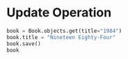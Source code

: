 # Update Operation
```python
book = Book.objects.get(title="1984")
book.title = "Nineteen Eighty-Four"
book.save()
book
